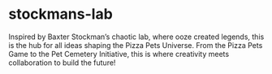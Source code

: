 # stockmans-lab
Inspired by Baxter Stockman’s chaotic lab, where ooze created legends, this is the hub for all ideas shaping the Pizza Pets Universe. From the Pizza Pets Game to the Pet Cemetery Initiative, this is where creativity meets collaboration to build the future!
